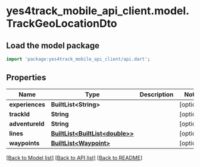 # yes4track_mobile_api_client.model.TrackGeoLocationDto

## Load the model package
```dart
import 'package:yes4track_mobile_api_client/api.dart';
```

## Properties
Name | Type | Description | Notes
------------ | ------------- | ------------- | -------------
**experiences** | **BuiltList&lt;String&gt;** |  | [optional] 
**trackId** | **String** |  | [optional] 
**adventureId** | **String** |  | [optional] 
**lines** | [**BuiltList&lt;BuiltList&lt;double&gt;&gt;**](BuiltList.md) |  | [optional] 
**waypoints** | [**BuiltList&lt;Waypoint&gt;**](Waypoint.md) |  | [optional] 

[[Back to Model list]](../README.md#documentation-for-models) [[Back to API list]](../README.md#documentation-for-api-endpoints) [[Back to README]](../README.md)


